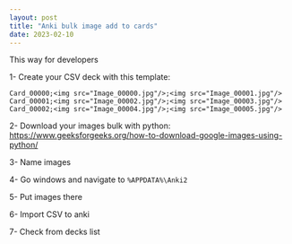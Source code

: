 ```yaml
---
layout: post
title: "Anki bulk image add to cards"
date: 2023-02-10
---
```


This way for developers

1- Create your CSV deck with this template:

```
Card_00000;<img src="Image_00000.jpg"/>;<img src="Image_00001.jpg"/>
Card_00001;<img src="Image_00002.jpg"/>;<img src="Image_00003.jpg"/>
Card_00002;<img src="Image_00004.jpg"/>;<img src="Image_00005.jpg"/>
```

2- Download your images bulk with python: https://www.geeksforgeeks.org/how-to-download-google-images-using-python/

3- Name images

4- Go windows and navigate to `%APPDATA%\Anki2`

5- Put images there

6- Import CSV to anki

7- Check from decks list
